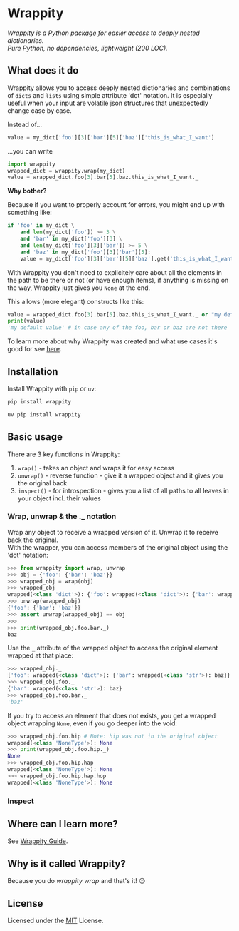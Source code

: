 # Wrappity

_Wrappity is a Python package for easier access to deeply nested dictionaries._  
_Pure Python, no dependencies, lightweight (200 LOC)._

## What does it do

Wrappity allows you to access deeply nested dictionaries and combinations of `dicts` and `lists` using simple attribute 'dot' notation.
It is especially useful when your input are volatile json structures that unexpectedly change case by case.

Instead of...
```python
value = my_dict['foo'][3]['bar'][5]['baz']['this_is_what_I_want']
```

...you can write
```python
import wrappity
wrapped_dict = wrappity.wrap(my_dict)
value = wrapped_dict.foo[3].bar[5].baz.this_is_what_I_want._
```

**Why bother?**

Because if you want to properly account for errors, you might end up with something like:
```python
if 'foo' in my_dict \
	and len(my_dict['foo']) >= 3 \
	and 'bar' in my_dict['foo'][3] \
	and len(my_dict['foo'][3]['bar']) >= 5 \
	and 'baz' in my_dict['foo'][3]['bar'][5]:
	value = my_dict['foo'][3]['bar'][5]['baz'].get('this_is_what_I_want','my default value')
```

With Wrappity you don't need to explicitely care about all the elements in the path to be there or not (or have enough items), if anything is missing on the way, Wrappity just gives you `None` at the end.

This allows (more elegant) constructs like this:
```python
value = wrapped_dict.foo[3].bar[5].baz.this_is_what_I_want._ or "my default value"
print(value)
'my default value' # in case any of the foo, bar or baz are not there
```

To learn more about why Wrappity was created and what use cases it's good for see [here](docs/why.md).

## Installation

Install Wrappity with `pip` or `uv`:

```bash
pip install wrappity

uv pip install wrappity
```

## Basic usage

There are 3 key functions in Wrappity:
1. `wrap()` - takes an object and wraps it for easy access
2. `unwrap()` - reverse function - give it a wrapped object and it gives you the original back
2. `inspect()` - for introspection - gives you a list of all paths to all leaves in your object incl. their values

### Wrap, unwrap & the ._ notation

Wrap any object to receive a wrapped version of it. Unwrap it to receive back the original.  
With the wrapper, you can access members of the original object using the 'dot' notation:

```python
>>> from wrappity import wrap, unwrap
>>> obj = {'foo': {'bar': 'baz'}}
>>> wrapped_obj = wrap(obj)
>>> wrapped_obj
wrapped(<class 'dict'>): {'foo': wrapped(<class 'dict'>): {'bar': wrapped(<class 'str'>): baz}}
>>> unwrap(wrapped_obj)
{'foo': {'bar': 'baz'}}
>>> assert unwrap(wrapped_obj) == obj
>>>
>>> print(wrapped_obj.foo.bar._)
baz
```

Use the `_` attribute of the wrapped object to access the original element wrapped at that place:

```python
>>> wrapped_obj._
{'foo': wrapped(<class 'dict'>): {'bar': wrapped(<class 'str'>): baz}}
>>> wrapped_obj.foo._
{'bar': wrapped(<class 'str'>): baz}
>>> wrapped_obj.foo.bar._
'baz'
```

If you try to access an element that does not exists, you get a wrapped object wrapping `None`, even if you go deeper into the void:

```python
>>> wrapped_obj.foo.hip # Note: hip was not in the original object
wrapped(<class 'NoneType'>): None
>>> print(wrapped_obj.foo.hip._)
None
>>> wrapped_obj.foo.hip.hap
wrapped(<class 'NoneType'>): None
>>> wrapped_obj.foo.hip.hap.hop
wrapped(<class 'NoneType'>): None
```

### Inspect

## Where can I learn more?

See [Wrappity Guide](docs/guide.md).

## Why is it called Wrappity?

Because you do _wrappity wrap_ and that's it! 😉

## License

Licensed under the
[MIT](https://github.com/tomasrollo/wrappity/blob/main/LICENSE) License.

